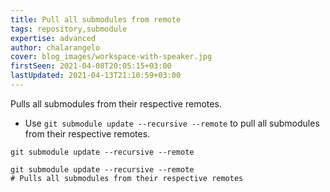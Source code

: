```yaml
---
title: Pull all submodules from remote
tags: repository,submodule
expertise: advanced
author: chalarangelo
cover: blog_images/workspace-with-speaker.jpg
firstSeen: 2021-04-08T20:05:15+03:00
lastUpdated: 2021-04-13T21:10:59+03:00
---
```


Pulls all submodules from their respective remotes.

- Use `git submodule update --recursive --remote` to pull all submodules from their respective remotes.

```shell
git submodule update --recursive --remote
```

```shell
git submodule update --recursive --remote
# Pulls all submodules from their respective remotes
```
